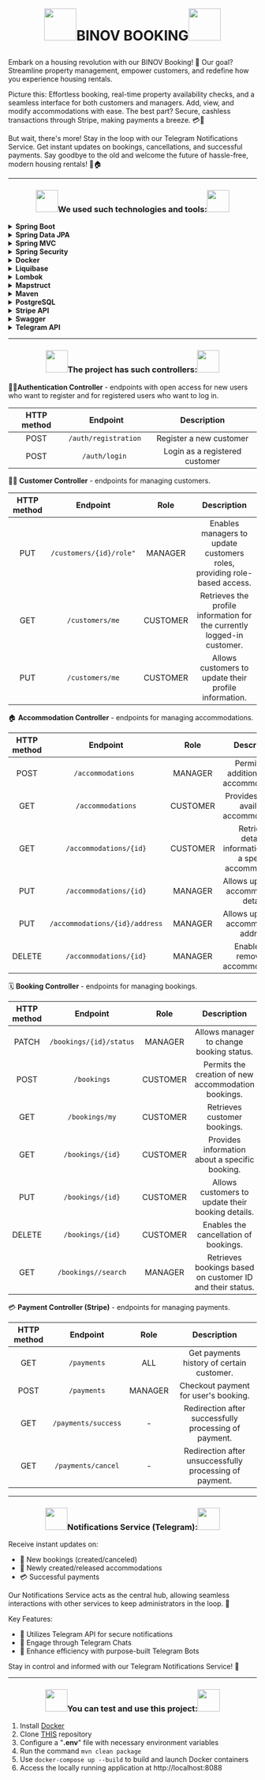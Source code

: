 # <p align="center"><img src="https://cdn.icon-icons.com/icons2/3761/PNG/512/house_building_home_icon_231030.png" width="65"/>BINOV BOOKING<img src="https://cdn.icon-icons.com/icons2/3761/PNG/512/house_building_home_icon_231030.png" width="65"/></p>
Embark on a housing revolution with our BINOV Booking! 🌟 Our goal? Streamline property management, empower customers, and redefine how you experience housing rentals.

Picture this: Effortless booking, real-time property availability checks, and a seamless interface for both customers and managers. Add, view, and modify accommodations with ease. The best part? Secure, cashless transactions through Stripe, making payments a breeze. 💳💨

But wait, there's more! Stay in the loop with our Telegram Notifications Service. Get instant updates on bookings, cancellations, and successful payments. Say goodbye to the old and welcome the future of hassle-free, modern housing rentals! 🚀🏠

-------
### <p align="center"><img src="https://media4.giphy.com/media/hJl9v892gjwLEdHoZv/giphy.gif?cid=790b7611l43ui7nrwxl8x9ywd5p44aufwveucp8jd1p8yjj5&ep=v1_stickers_search&rid=giphy.gif&ct=s" width="45"/>We used such technologies and tools:<img src="https://media4.giphy.com/media/hJl9v892gjwLEdHoZv/giphy.gif?cid=790b7611l43ui7nrwxl8x9ywd5p44aufwveucp8jd1p8yjj5&ep=v1_stickers_search&rid=giphy.gif&ct=s" width="45"/></p>
<details>
  <summary><b>Spring Boot</b></summary>

*A framework for building and deploying Java applications with an embedded server, simplifying configuration and accelerating development.*
</details>
<details>
  <summary><b>Spring Data JPA</b></summary>

*Part of the Spring Data project, providing an abstraction for working with databases through JPA (Java Persistence API), simplifying interaction with relational databases.*
</details>
<details>
  <summary><b>Spring MVC</b></summary>

*Model-View-Controller framework for developing web applications, enabling easy creation of websites and web services.*
</details>
<details>
  <summary><b>Spring Security</b></summary>

*Framework for securing Spring applications, adding authentication and authorization to protect resources.*
</details>
<details>
  <summary><b>Docker</b></summary>

*Platform for automating deployment and managing containerized applications, simplifying work with isolated environments.*
</details>
<details>
  <summary><b>Liquibase</b></summary>

*Tool for version control of database schemas, allowing controlled schema changes.*
</details>
<details>
  <summary><b>Lombok</b></summary>

*Library that automates code generation to reduce boilerplate cLombok: ode, such as getters, setters, and equals/hashCode.Lombok: ode, such as getters, setters, and equals/hashCode.*
</details>
<details>
  <summary><b>Mapstruct </b></summary>

*Library for automatic code generation of mappings between Java objects, simplifying conversion between different models.*
</details>
<details>
  <summary><b>Maven</b></summary>

*Tool for managing project dependencies, compilation, building, and publishing of Java programs.*
</details>
<details>
  <summary><b>PostgreSQL </b></summary>

*Relational database that uses the SQL language for managing and interacting with data.*
</details>
<details>
  <summary><b>Stripe API</b></summary>

*A set of tools and APIs for building online payment solutions, allowing developers to integrate payment processing into their applications.*
</details>
<details>
  <summary><b>Swagger</b></summary>

*Tool for automatically generating API documentation, allowing developers to interactively engage with and understand the structure of the API.*
</details>
<details>
  <summary><b>Telegram API</b></summary>

*A set of APIs provided by Telegram Messenger for building chatbots, integrations, and other applications on the Telegram platform.*
</details>

------

### <p align="center"><img src="https://media4.giphy.com/media/hJl9v892gjwLEdHoZv/giphy.gif?cid=790b7611l43ui7nrwxl8x9ywd5p44aufwveucp8jd1p8yjj5&ep=v1_stickers_search&rid=giphy.gif&ct=s" width="45"/>The project has such controllers:<img src="https://media4.giphy.com/media/hJl9v892gjwLEdHoZv/giphy.gif?cid=790b7611l43ui7nrwxl8x9ywd5p44aufwveucp8jd1p8yjj5&ep=v1_stickers_search&rid=giphy.gif&ct=s" width="45"/></p>
📝🔑**Authentication Controller** - endpoints with open access for new users who want to register and for registered users who want to log in.

| HTTP method |       Endpoint        |          Description           |
|:-----------:|:---------------------:|:------------------------------:|
|    POST     | `/auth/registration ` |    Register a new customer     |
|    POST     |    `/auth/login `     | Login as a registered customer |

🧑‍💼 **Customer Controller** - endpoints for managing customers.

| HTTP method |         Endpoint         |   Role   |                               Description                                |
|:-----------:|:------------------------:|:--------:|:------------------------------------------------------------------------:|
|     PUT     | `/customers/{id}/role" ` | MANAGER  | Enables managers to update customers roles, providing role-based access. |
|     GET     |     `/customers/me`      | CUSTOMER | Retrieves the profile information for the currently logged-in customer.  |
|     PUT     |     `/customers/me`      | CUSTOMER |          Allows customers to update their profile information.           |

🏠 **Accommodation Controller** - endpoints for managing accommodations.

| HTTP method |            Endpoint            |   Role   |                          Description                           |
|:-----------:|:------------------------------:|:--------:|:--------------------------------------------------------------:|
|    POST     |       `/accommodations `       | MANAGER  |          Permits the addition of new accommodations.           |
|     GET     |       `/accommodations`        | CUSTOMER |          Provides a list of available accommodations.          |
|     GET     |     `/accommodations/{id}`     | CUSTOMER | Retrieves detailed information about a specific accommodation. |
|     PUT     |     `/accommodations/{id}`     | MANAGER  |            Allows updates to accommodation details.            |
|     PUT     | `/accommodations/{id}/address` | MANAGER  |            Allows updates to accommodation address.            |
|   DELETE    |     `/accommodations/{id}`     | MANAGER  |             Enables the removal of accommodations.             |

🗓️ **Booking Controller** - endpoints for managing bookings.

| HTTP method |        Endpoint         |   Role   |                        Description                        |
|:-----------:|:-----------------------:|:--------:|:---------------------------------------------------------:|
|    PATCH    | `/bookings/{id}/status` | MANAGER  |         Allows manager to change booking status.          |
|    POST     |       `/bookings`       | CUSTOMER |    Permits the creation of new accommodation bookings.    |
|     GET     |     `/bookings/my`      | CUSTOMER |               Retrieves customer bookings.                |
|     GET     |    `/bookings/{id}`     | CUSTOMER |      Provides information about a specific booking.       |
|     PUT     |    `/bookings/{id}`     | CUSTOMER |     Allows customers to update their booking details.     |
|   DELETE    |    `/bookings/{id}`     | CUSTOMER |           Enables the cancellation of bookings.           |
|     GET     |   `/bookings//search`   | MANAGER  | Retrieves bookings based on customer ID and their status. |

💳 **Payment Controller (Stripe)** - endpoints for managing payments.

| HTTP method |      Endpoint       |  Role   |                       Description                       |
|:-----------:|:-------------------:|:-------:|:-------------------------------------------------------:|
|     GET     |     `/payments`     |   ALL   |        Get payments history of certain customer.        |
|    POST     |     `/payments`     | MANAGER |          Checkout payment for user's booking.           |
|     GET     | `/payments/success` |    -    |  Redirection after successfully processing of payment.  |
|     GET     | `/payments/cancel`  |    -    | Redirection after unsuccessfully processing of payment. |

------

### <p align="center"><img src="https://media4.giphy.com/media/hJl9v892gjwLEdHoZv/giphy.gif?cid=790b7611l43ui7nrwxl8x9ywd5p44aufwveucp8jd1p8yjj5&ep=v1_stickers_search&rid=giphy.gif&ct=s" width="45"/>Notifications Service (Telegram):<img src="https://media4.giphy.com/media/hJl9v892gjwLEdHoZv/giphy.gif?cid=790b7611l43ui7nrwxl8x9ywd5p44aufwveucp8jd1p8yjj5&ep=v1_stickers_search&rid=giphy.gif&ct=s" width="45"/></p>
Receive instant updates on:

- 📅 New bookings (created/canceled)
- 🏡 Newly created/released accommodations
- 💳 Successful payments

Our Notifications Service acts as the central hub, allowing seamless interactions with other services to keep administrators in the loop. 🔄

Key Features:

- 🤖 Utilizes Telegram API for secure notifications
- 💬 Engage through Telegram Chats
- 🚀 Enhance efficiency with purpose-built Telegram Bots

Stay in control and informed with our Telegram Notifications Service! 🌟

------

### <p align="center"><img src="https://media4.giphy.com/media/hJl9v892gjwLEdHoZv/giphy.gif?cid=790b7611l43ui7nrwxl8x9ywd5p44aufwveucp8jd1p8yjj5&ep=v1_stickers_search&rid=giphy.gif&ct=s" width="45"/>You can test and use this project:<img src="https://media4.giphy.com/media/hJl9v892gjwLEdHoZv/giphy.gif?cid=790b7611l43ui7nrwxl8x9ywd5p44aufwveucp8jd1p8yjj5&ep=v1_stickers_search&rid=giphy.gif&ct=s" width="45"/></p>
1. Install [Docker](https://www.docker.com/products/docker-desktop/)
2. Clone [THIS](https://github.com/jv-sep23-binov/accommodation-booking-service) repository
3. Configure a "**.env**" file with necessary environment variables
4. Run the command `mvn clean package`
5. Use `docker-compose up --build` to build and launch Docker containers
6. Access the locally running application at http://localhost:8088
